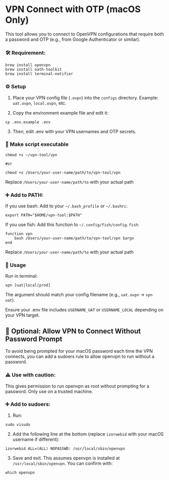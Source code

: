 # VPN Connect with OTP (macOS Only)
This tool allows you to connect to OpenVPN configurations that require both a password and OTP (e.g., from Google Authenticator or similar).

### 🛠 Requirement:
```
brew install openvpn
brew install oath-toolkit
brew install terminal-notifier
```

### ⚙️ Setup
1. Place your VPN config file (`.ovpn`) into the `configs` directory.
Example: `uat.ovpn`, `local.ovpn`, etc.

2. Copy the environment example file and edit it:
```
cp .env.example .env
```
3. Then, edit .env with your VPN usernames and OTP secrets.

### 🚀 Make script executable
```
chmod +x ~/vpn-tool/vpn

#or

chmod +x /Users/your-user-name/path/to/vpn-tool/vpn
```
Replace `/Users/your-user-name/path/to` with your actual path

### ➕ Add to PATH:
If you use bash:
Add to your `~/.bash_profile` or `~/.bashrc`:
```
export PATH="$HOME/vpn-tool:$PATH"
```
If you use fish:
Add this function to `~/.config/fish/config.fish`:
```
function vpn
    bash /Users/your-user-name/path/to/vpn-tool/vpn $argv
end
```
Replace `/Users/your-user-name/path/to` with your actual path

### 🧪 Usage
Run in terminal:
```
vpn [uat|local|prod]
```

The argument should match your config filename (e.g., `uat.ovpn` → `vpn uat`).

Ensure your .env file includes `USERNAME_UAT` or `USERNAME_LOCAL` depending on your VPN target.



## 🔐 Optional: Allow VPN to Connect Without Password Prompt
To avoid being prompted for your macOS password each time the VPN connects, you can add a sudoers rule to allow openvpn to run without a password.

### ⚠️ Use with caution:
This gives permission to run openvpn as root without prompting for a password. Only use on a trusted machine.

### ➕ Add to sudoers:
1. Run:
```
sudo visudo
```
2. Add the following line at the bottom (replace `izorwebid` with your macOS username if different):
```
izorwebid ALL=(ALL) NOPASSWD: /usr/local/sbin/openvpn
```

3. Save and exit.
This assumes openvpn is installed at `/usr/local/sbin/openvpn`. You can confirm with:
```
which openvpn
```

